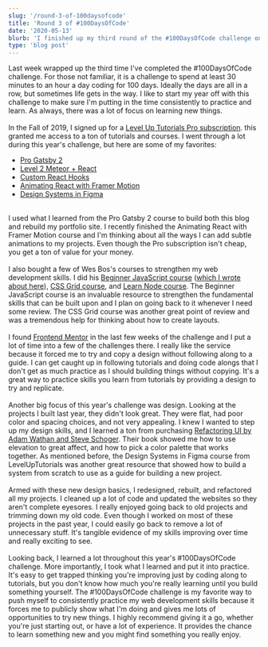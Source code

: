 ```yaml
---
slug: '/round-3-of-100daysofcode'
title: 'Round 3 of #100DaysOfCode'
date: '2020-05-13'
blurb: 'I finished up my third round of the #100DaysOfCode challenge on May 6, 2020. Here is how I spent my time and what I learned.'
type: 'blog post'
---
```


Last week wrapped up the third time I've completed the #100DaysOfCode challenge. For those not familiar, it is a challenge to spend at least 30 minutes to an hour a day coding for 100 days. Ideally the days are all in a row, but sometimes life gets in the way. I like to start my year off with this challenge to make sure I'm putting in the time consistently to practice and learn. As always, there was a lot of focus on learning new things.
</br>
</br>
In the Fall of 2019, I signed up for a <a href='https://www.leveluptutorials.com/pro' rel="noopener noreferrer" target='_blank'>Level Up Tutorials Pro subscription</a>. this granted me access to a ton of tutorials and courses. I went through a lot during this year's challenge, but here are some of my favorites:
</br>

- <a href='https://www.leveluptutorials.com/tutorials/pro-gatsby-2' rel="noopener noreferrer" target='_blank'>Pro Gatsby 2</a>
- <a href='https://www.leveluptutorials.com/tutorials/level-2-meteor-react' rel="noopener noreferrer" target='_blank'>Level 2 Meteor + React</a>
- <a href='https://www.leveluptutorials.com/tutorials/custom-react-hooks' rel="noopener noreferrer" target='_blank'>Custom React Hooks</a>
- <a href='https://www.leveluptutorials.com/tutorials/animating-react-with-framer-motion' rel="noopener noreferrer" target='_blank'>Animating React with Framer Motion</a>
- <a href='https://www.leveluptutorials.com/tutorials/design-systems-in-figma' rel="noopener noreferrer" target='_blank'>Design Systems in Figma</a>

</br>
I used what I learned from the Pro Gatsby 2 course to build both this blog and rebuild my <a href='https://willluft.com/' rel="noopener noreferrer" target='_blank'></a>portfolio site. I recently finished the Animating React with Framer Motion course and I'm thinking about all the ways I can add subtle animations to my projects. Even though the Pro subscription isn't cheap, you get a ton of value for your money.
</br>
</br>
I also bought a few of Wes Bos's courses to strengthen my web development skills. I did his <a href='https://beginnerjavascript.com/' rel="noopener noreferrer" target='_blank'>Beginner JavaScript course</a> (<a href='https://becomebydoing.me/posts/back-to-basics-beginner-javascript' rel="noopener noreferrer" target='_blank'>which I wrote about here</a>), <a href='https://cssgrid.io/' rel="noopener noreferrer" target='_blank'>CSS Grid course</a>, and <a href='https://learnnode.com/' rel="noopener noreferrer" target='_blank'>Learn Node course</a>. The Beginner JavaScript course is an invaluable resource to strengthen the fundamental skills that can be built upon and I plan on going back to it whenever I need some review. The CSS Grid course was another great point of review and was a tremendous help for thinking about how to create layouts.
</br>
</br>
I found <a href='https://www.frontendmentor.io/' rel="noopener noreferrer" target='_blank'>Frontend Mentor</a> in the last few weeks of the challenge and I put a lot of time into a few of the challenges there. I really like the service because it forced me to try and copy a design without following along to a guide. I can get caught up in following tutorials and doing code alongs that I don't get as much practice as I should building things without copying. It's a great way to practice skills you learn from tutorials by providing a design to try and replicate.
</br>
</br>
Another big focus of this year's challenge was design. Looking at the projects I built last year, they didn't look great. They were flat, had poor color and spacing choices, and not very appealing. I knew I wanted to step up my design skills, and I learned a ton from purchasing <a href='https://refactoringui.com/' rel="noopener noreferrer" target='_blank'>Refactoring UI by Adam Wathan and Steve Schoger</a>. Their book showed me how to use elevation to great affect, and how to pick a color palette that works together. As mentioned before, the Design Systems in Figma course from LevelUpTutorials was another great resource that showed how to build a system from scratch to use as a guide for building a new project.
</br>
</br>
Armed with these new design basics, I redesigned, rebuilt, and refactored all my projects. I cleaned up a lot of code and updated the websites so they aren't complete eyesores. I really enjoyed going back to old projects and trimming down my old code. Even though I worked on most of these projects in the past year, I could easily go back to remove a lot of unnecessary stuff. It's tangible evidence of my skills improving over time and really exciting to see.
</br>
</br>
Looking back, I learned a lot throughout this year's #100DaysOfCode challenge. More importantly, I took what I learned and put it into practice. It's easy to get trapped thinking you're improving just by coding along to tutorials, but you don't know how much you're really learning until you build something yourself. The #100DaysOfCode challenge is my favorite way to push myself to consistently practice my web development skills because it forces me to publicly show what I'm doing and gives me lots of opportunities to try new things. I highly recommend giving it a go, whether you're just starting out, or have a lot of experience. It provides the chance to learn something new and you might find something you really enjoy.
